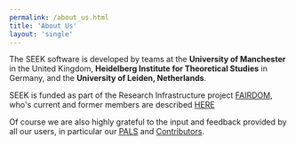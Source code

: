```yaml
---
permalink: /about_us.html
title: 'About Us'
layout: 'single'
---
```


The SEEK software is developed by teams at the **University of Manchester** in the United Kingdom, **Heidelberg Institute for Theoretical Studies** in Germany, and the **University of Leiden, Netherlands**.

SEEK is funded as part of the Research Infrastructure project [FAIRDOM](https://fair-dom.org), who's current and former members are described [HERE](https://fair-dom.org/about-fairdom/people/)

Of course we are also highly grateful to the input and feedback provided by all our users, 
in particular our [PALS](https://fair-dom.org/communities/pals/pals-gallery/) and [Contributors](https://github.com/seek4science/seek/graphs/contributors).